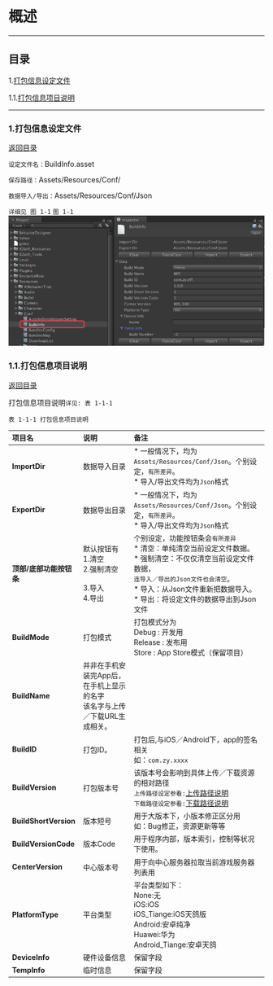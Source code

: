 # 概述

--------------------------------

## 目录

1.[打包信息设定文件](BuildInfo.md#1%E6%89%93%E5%8C%85%E4%BF%A1%E6%81%AF%E8%AE%BE%E5%AE%9A%E6%96%87%E4%BB%B6)

1.1.[打包信息项目说明](BuildInfo.md#11%E6%89%93%E5%8C%85%E4%BF%A1%E6%81%AF%E9%A1%B9%E7%9B%AE%E8%AF%B4%E6%98%8E)

--------------------------------

### 1.打包信息设定文件

[返回目录](README.md#%E7%9B%AE%E5%BD%95)

`设定文件名：`BuildInfo.asset

`保存路径：`Assets/Resources/Conf/

`数据导入/导出：`Assets/Resources/Conf/Json

`详细见 图 1-1`
`图 1-1`
![图 1-1](ReadMe/BuildInfo/BuildInfo.png)

### 1.1.打包信息项目说明

[返回目录](README.md#%E7%9B%AE%E5%BD%95)

打包信息项目说明`详见: 表 1-1-1`

`表 1-1-1 打包信息项目说明`

| 项目名 | 说明 | 备注 |
|:------|:----|:-----|
| <B>ImportDir</B> | 数据导入目录 | * 一般情况下，均为`Assets/Resources/Conf/Json`。个别设定，`有所差异`。<BR/>* 导入/导出文件均为`Json`格式 |
| <B>ExportDir</B> | 数据导出目录 | * 一般情况下，均为`Assets/Resources/Conf/Json`。个别设定，`有所差异`。<BR/> * 导入/导出文件均为`Json`格式 |
| <B>顶部/底部功能按钮条</B> | 默认按钮有 <BR/>1.清空 <BR/>2.强制清空 <BR/><BR/>3.导入 <BR/>4.导出 | 个别设定，功能按钮条会`有所差异` <BR/> * 清空：单纯清空当前设定文件数据。<BR/> * 强制清空：不仅仅清空当前设定文件数据，<BR/>`连导入／导出的Json文件也会清空`。<BR/> * 导入：从Json文件重新把数据导入。<BR/> * 导出：将设定文件的数据导出到Json文件 |
| <B>BuildMode</B> | 打包模式 | 打包模式分为 <BR/> Debug : 开发用 <BR/> Release : 发布用 <BR/> Store : App Store模式（保留项目） |
| <B>BuildName</B> | 并非在手机安装完App后，在手机上显示的名字<BR/>该名字与上传／下载URL生成相关。 |
| <B>BuildID</B> | 打包ID。| 打包后,与iOS／Android下，app的签名相关 <BR/> 如：`com.zy.xxxx` |
| <B>BuildVersion</B> | 打包版本号 | 该版本号会影响到具体上传／下载资源的相对路径 <BR/> `上传路径设定参看:`[上传路径说明]() <BR/> `下载路径设定参看:`[下载路径说明]() |
| <B>BuildShortVersion</B> | 版本短号 | 用于大版本下，小版本修正区分用 <BR/> 如：Bug修正，资源更新等等 |
| <B>BuildVersionCode</B> | 版本Code | 用于程序内部，版本索引，控制等状况下使用。 |
| <B>CenterVersion</B> | 中心版本号 | 用于向中心服务器拉取当前游戏服务器列表用 |
| <B>PlatformType</B> | 平台类型 | 平台类型如下：<BR/> None:无 <BR/> iOS:iOS <BR/> iOS_Tiange:iOS天鸽版 <BR/> Android:安卓纯净 <BR/> Huawei:华为 <BR/> Android_Tiange:安卓天鸽 |
| <B>DeviceInfo</B> | 硬件设备信息 | 保留字段 |
| <B>TempInfo</B> | 临时信息 | 保留字段 |